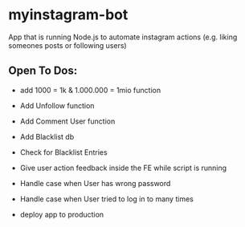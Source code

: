 # myinstagram-bot
App that is running Node.js to automate instagram actions (e.g. liking someones posts or following users)


## Open To Dos:

- add 1000 = 1k  & 1.000.000 = 1mio function

- Add Unfollow function 
- Add Comment User function

- Add Blacklist db 
- Check for Blacklist Entries 

- Give user action feedback inside the FE while script is running

- Handle case when User has wrong password 
- Handle case when User tried to log in to many times

- deploy app to production  